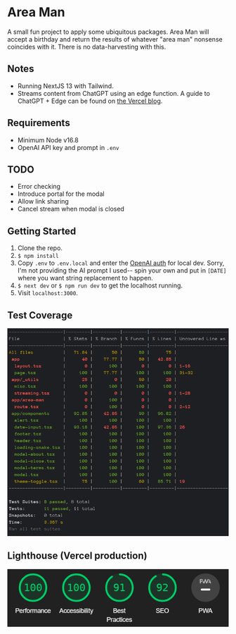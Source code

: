# Area Man

A small fun project to apply some ubiquitous packages. Area Man will accept a birthday and return the results of whatever "area man" nonsense coincides with it. There is no data-harvesting with this.

## Notes

* Running NextJS 13 with Tailwind.
* Streams content from ChatGPT using an edge function. A guide to ChatGPT + Edge can be found on [the Vercel blog](https://vercel.com/blog/gpt-3-app-next-js-vercel-edge-functions).

## Requirements

* Minimum Node v16.8
* OpenAI API key and prompt in `.env`

## TODO
* Error checking
* Introduce portal for the modal
* Allow link sharing
* Cancel stream when modal is closed

## Getting Started
1. Clone the repo.
2. `$ npm install`
3. Copy `.env` to `.env.local` and enter the [OpenAI auth](https://platform.openai.com/account/api-keys) for local dev. Sorry, I'm not providing the AI prompt I used-- spin your own and put in `[DATE]` where you want string replacement to happen.
4. `$ next dev` or `$ npm run dev` to get the localhost running.
5. Visit `localhost:3000`.

## Test Coverage

![coverage_2023-11-14.png](__tests__%2Fcoverage_2023-11-14.png)

## Lighthouse (Vercel production)

![lighthouse_2023-11-14.png](__tests__%2Flighthouse_2023-11-14.png)